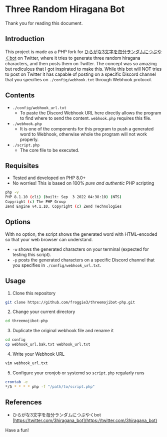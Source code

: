 # Three Random Hiragana Bot

Thank you for reading this document.

## Introduction

This project is made as a PHP fork for [ひらがな3文字を毎分ランダムにつぶやくbot](https://twitter.com/3hiragana_bot) on Twitter, where it tries to generate three random hiragana characters, and then posts them on Twitter. The concept was so amazing but rediculous that I got inspirated to make this. While this bot will NOT tries to post on Twitter it has capable of posting on a specific Discord channel that you specifies on `./config/webhook.txt` through Webhook protocol. 

## Contents

-   `./config/webhook_url.txt`
    -   To paste the Discord Webhook URL here directly allows the program to find where to send the content. `webhook.php` requires this file.
-   `./webhook.php`
    -   It is one of the components for this program to push a generated word to Webhook, otherwise whole the program will not work properly.
-   `./script.php`
    -   The core file to be executed.

## Requisites

-   Tested and developed on PHP 8.0+
-   No worries! This is based on 100% *pure and authentic* PHP scripting

```bash
php -v
PHP 8.1.10 (cli) (built: Sep  3 2022 04:38:10) (NTS)
Copyright (c) The PHP Group
Zend Engine v4.1.10, Copyright (c) Zend Technologies
```

## Options 

With no option, the script shows the generated word with HTML-encoded so that your web browser can understand.

-   `-w` shows the generated characters on your terminal (expected for testing this script).
-   `-p` posts the generated characters on a specific Discord channel that you specifies in `./config/webhook_url.txt`.

## Usage

1.  Clone this repository

```bash
git clone https://github.com/froggie3/threemojibot-php.git
```

2.  Change your current directory

```bash
cd threemojibot-php
```

3.  Duplicate the original webhook file and rename it 

```bash
cd config
cp webhook_url.bak.txt webhook_url.txt
```

4.  Write your Webhook URL

```bash
vim webhook_url.txt
```

5.  Configure your cronjob or systemd so `script.php` regularly runs

```bash
crontab -e
*/5 * * * * php -f "/path/to/script.php" 
```

## References

-   ひらがな3文字を毎分ランダムにつぶやくbot  
[https://twitter.com/3hiragana_bot](https://twitter.com/3hiragana_bot) 

    

Have a fun!
